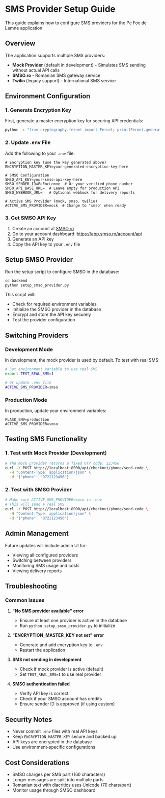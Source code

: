 # SMS Provider Setup Guide

This guide explains how to configure SMS providers for the Pe Foc de Lemne application.

## Overview

The application supports multiple SMS providers:
- **Mock Provider** (default in development) - Simulates SMS sending without actual API calls
- **SMSO.ro** - Romanian SMS gateway service
- **Twilio** (legacy support) - International SMS service

## Environment Configuration

### 1. Generate Encryption Key

First, generate a master encryption key for securing API credentials:

```bash
python -c "from cryptography.fernet import Fernet; print(Fernet.generate_key().decode())"
```

### 2. Update .env File

Add the following to your `.env` file:

```env
# Encryption key (use the key generated above)
ENCRYPTION_MASTER_KEY=your-generated-encryption-key-here

# SMSO Configuration
SMSO_API_KEY=your-smso-api-key-here
SMSO_SENDER_ID=PeFocLemne  # Or your verified phone number
SMSO_API_BASE_URL=  # Leave empty for production API
SMSO_WEBHOOK_URL=   # Optional webhook for delivery reports

# Active SMS Provider (mock, smso, twilio)
ACTIVE_SMS_PROVIDER=mock  # Change to 'smso' when ready
```

### 3. Get SMSO API Key

1. Create an account at [SMSO.ro](https://www.smso.ro)
2. Go to your account dashboard: https://app.smso.ro/account/api
3. Generate an API key
4. Copy the API key to your `.env` file

## Setup SMSO Provider

Run the setup script to configure SMSO in the database:

```bash
cd backend
python setup_smso_provider.py
```

This script will:
- Check for required environment variables
- Initialize the SMSO provider in the database
- Encrypt and store the API key securely
- Test the provider configuration

## Switching Providers

### Development Mode

In development, the mock provider is used by default. To test with real SMS:

```bash
# Set environment variable to use real SMS
export TEST_REAL_SMS=1

# Or update .env file
ACTIVE_SMS_PROVIDER=smso
```

### Production Mode

In production, update your environment variables:

```env
FLASK_ENV=production
ACTIVE_SMS_PROVIDER=smso
```

## Testing SMS Functionality

### 1. Test with Mock Provider (Development)

```bash
# The mock provider returns a fixed OTP code: 123456
curl -X POST http://localhost:8000/api/checkout/phone/send-code \
  -H "Content-Type: application/json" \
  -d '{"phone": "0722123456"}'
```

### 2. Test with SMSO Provider

```bash
# Make sure ACTIVE_SMS_PROVIDER=smso in .env
# This will send a real SMS
curl -X POST http://localhost:8000/api/checkout/phone/send-code \
  -H "Content-Type: application/json" \
  -d '{"phone": "0722123456"}'
```

## Admin Management

Future updates will include admin UI for:
- Viewing all configured providers
- Switching between providers
- Monitoring SMS usage and costs
- Viewing delivery reports

## Troubleshooting

### Common Issues

1. **"No SMS provider available" error**
   - Ensure at least one provider is active in the database
   - Run `python setup_smso_provider.py` to initialize

2. **"ENCRYPTION_MASTER_KEY not set" error**
   - Generate and add encryption key to `.env`
   - Restart the application

3. **SMS not sending in development**
   - Check if mock provider is active (default)
   - Set `TEST_REAL_SMS=1` to use real provider

4. **SMSO authentication failed**
   - Verify API key is correct
   - Check if your SMSO account has credits
   - Ensure sender ID is approved (if using custom)

## Security Notes

- Never commit `.env` files with real API keys
- Keep `ENCRYPTION_MASTER_KEY` secure and backed up
- API keys are encrypted in the database
- Use environment-specific configurations

## Cost Considerations

- SMSO charges per SMS part (160 characters)
- Longer messages are split into multiple parts
- Romanian text with diacritics uses Unicode (70 chars/part)
- Monitor usage through SMSO dashboard